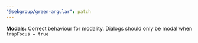 ```yaml
---
"@sebgroup/green-angular": patch
---
```


**Modals:** Correct behaviour for modality. Dialogs should only be modal when `trapFocus = true`
